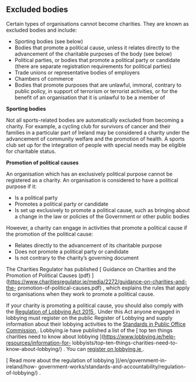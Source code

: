 ##  Excluded bodies

Certain types of organisations cannot become charities. They are known as
excluded bodies and include:

  * Sporting bodies (see below) 
  * Bodies that promote a political cause, unless it relates directly to the advancement of the charitable purposes of the body (see below) 
  * Political parties, or bodies that promote a political party or candidate (there are separate registration requirements for political parties) 
  * Trade unions or representative bodies of employers 
  * Chambers of commerce 
  * Bodies that promote purposes that are unlawful, immoral, contrary to public policy, in support of terrorism or terrorist activities, or for the benefit of an organisation that it is unlawful to be a member of 

**Sporting bodies**

Not all sports-related bodies are automatically excluded from becoming a
charity. For example, a cycling club for survivors of cancer and their
families in a particular part of Ireland may be considered a charity under the
advancement of community welfare and the promotion of health. A sports club
set up for the integration of people with special needs may be eligible for
charitable status.

**Promotion of political causes**

An organisation which has an exclusively political purpose cannot be
registered as a charity. An organisation is considered to have a political
purpose if it:

  * Is a political party 
  * Promotes a political party or candidate 
  * Is set up exclusively to promote a political cause, such as bringing about a change in the law or policies of the Government or other public bodies 

However, a charity can engage in activities that promote a political cause if
the promotion of the political cause:

  * Relates directly to the advancement of its charitable purpose 
  * Does not promote a political party or candidate 
  * Is not contrary to the charity’s governing document 

The Charities Regulator has published [ Guidance on Charities and the
Promotion of Political Causes (pdf)
](https://www.charitiesregulator.ie/media/2272/guidance-on-charities-and-the-
promotion-of-political-causes.pdf) , which explains the rules that apply to
organisations when they work to promote a political cause.

If your charity is promoting a political cause, you should also comply with
the [ Regulation of Lobbying Act 2015
](http://www.irishstatutebook.ie/eli/2015/act/5/enacted/en/html) . Under this
Act anyone engaged in lobbying must register on the public Register of
Lobbying and supply information about their lobbying activities to the [
Standards in Public Office Commission ](https://www.sipo.ie/en/) . Lobbying.ie
have published a list of the [ top ten things charities need to know about
lobbying ](https://www.lobbying.ie/help-resources/information-for-
lobbyists/top-ten-things-charities-need-to-know-about-lobbying/) . You can [
register on lobbying.ie
](https://www.lobbying.ie/umbraco/Surface/AccountSurface/Register) .

[ Read more about the regulation of lobbying ](/en/government-in-ireland/how-
government-works/standards-and-accountability/regulation-of-lobbying/) .
